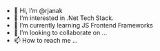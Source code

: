 - 👋 Hi, I’m @rjanak
- 👀 I’m interested in .Net Tech Stack.
- 🌱 I’m currently learning JS Frontend Frameworks
- 💞️ I’m looking to collaborate on ...
- 📫 How to reach me ...

<!---
rjanak/rjanak is a ✨ special ✨ repository because its `README.md` (this file) appears on your GitHub profile.
You can click the Preview link to take a look at your changes.
--->
